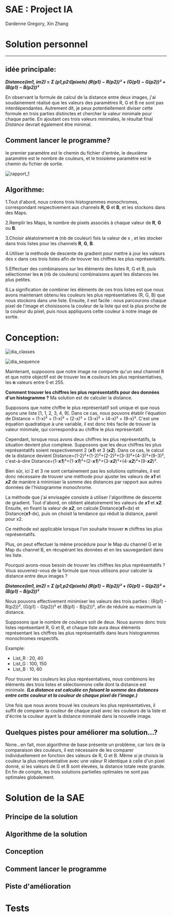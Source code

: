 # SAE : Project IA
Dardenne Gregory, Xin Zhang
# Solution personnel
---
## idée principale:

***Distance(im1, im2) = Σ (p1,p2∈pixels) (R(p1) − R(p2))² + (G(p1) − G(p2))² + (B(p1) − B(p2))²***

En observant la formule de calcul de la distance entre deux images,
j'ai soudainement réalisé que les valeurs des paramètres R, G et B ne sont pas interdépendantes.
Autrement dit, je peux potentiellement diviser cette formule en trois parties distinctes
et chercher la valeur minimale pour chaque partie.
En ajoutant ces trois valeurs minimales,
le résultat final *Distance* devrait également être minimal.

## Comment lancer le programme?

le premier paramètre est le chemin du fichier d'entrée,
le deuxième paramètre est le nombre de couleurs, et le troisième
paramètre est le chemin du fichier de sortie.

![rapport_1](resources/personalSolution/rapport/rapport_1.png)

## Algorithme:

1.Tout d'abord, nous créons trois histogrammes monochromes,
correspondant respectivement aux channels **R**, **G** et **B**,
et les stockons dans des Maps.

2.Remplir les Maps,
le nombre de pixels associés à chaque valeur de **R**, **G** ou **B**.

3.Choisir aléatoirement **n** (nb de couleur) fois la valeur de x , et
les stocker dans trois listes pour les channels **R**, **G**, **B**.

4.Utiliser la méthode de descente de gradient pour mettre à jour
les valeurs des x dans ces trois listes afin de trouver les chiffres
les plus représentatifs.

5.Effectuer des combinaisons sur les éléments des listes
R, G et B, puis sélectionner les **n** (nb de couleurs) combinaisons ayant les distances
les plus petites.

6.La signification de combiner les éléments de ces trois listes
est que nous avons maintenant obtenu les couleurs
les plus représentatives (R, G, B) que nous stockons
dans une liste. Ensuite, il est facile : nous parcourons
chaque pixel de l'image et choisissons la couleur de la liste qui
est la plus proche de la couleur du pixel, puis nous appliquons
cette couleur à notre image de sortie.

# Conception:

![dia_classes](resources/personalSolution/rapport/classes.png)

![dia_sequence](resources/personalSolution/rapport/sequence.png)

Maintenant, supposons que notre image ne comporte qu'un seul channel R
et que notre objectif est de trouver les **n** couleurs
les plus représentatives, les **n** valeurs entre 0 et 255.

**Comment trouver les chiffres les plus représentatifs
pour des données d'un histogramme ?**
Ma solution est de calculer la distance.

Supposons que notre chiffre le plus représentatif soit unique et
que nous ayons une liste [1, 1, 2, 3, 4, 9]. Dans ce cas,
nous pouvons établir l'équation de Distance = (1-x)² + (1-x)² +
(2-x)² + (3-x)² + (4-x)² + (9-x)². C'est une équation quadratique
à une variable, il est donc très facile de trouver la valeur minimale,
qui correspondra au chiffre le plus représentatif.

Cependant, lorsque nous avons deux chiffres les plus représentatifs,
la situation devient plus complexe. Supposons que les deux chiffres
les plus représentatifs soient respectivement 2 (***x1***) et 3 (***x2***).
Dans ce cas, le calcul de la distance devient
Distance=(1-2)²+(1-2)²+(2-2)²+(3-3)²+(4-3)²+(9-3)²,
c'est-à-dire Distance=(1-***x1***)²+(1-***x1***)²+(2-***x1***)²+(3-***x2***)²+(4-***x2***)²+(9-***x2***)².

Bien sûr, ici 2 et 3 ne sont certainement pas les solutions optimales,
il est donc nécessaire de trouver une méthode pour ajuster les valeurs de
***x1*** et ***x2*** de manière à minimiser la somme des distances par rapport
aux autres données de l'histogramme monochrome.

La méthode que j'ai envisagée consiste à utiliser l'algorithme de descente de gradient.
Tout d'abord, on obtient aléatoirement les valeurs de ***x1*** et ***x2***.
Ensuite, en fixant la valeur de ***x2***, on calcule Distance(***x1***+dx) et
Distance(***x1***-dx), puis on choisit la tendance qui réduit la distance,
pareil pour x2.

Ce méthode est applicable lorsque l'on souhaite trouver **n** chiffres les plus représentatifs.

Plus, on peut effectuer la même procédure pour le Map du channel G et le Map du channel B,
en récupérant les données et en les sauvegardant dans les liste.

Pourquoi avons-nous besoin de trouver les chiffres les plus représentatifs ?
Vous souvenez-vous de la formule que nous utilisons
pour calculer la distance entre deux images ?

***Distance(im1, im2) = Σ (p1,p2∈pixels) (R(p1) − R(p2))² + (G(p1) − G(p2))² + (B(p1) − B(p2))²***

Nous pouvons effectivement minimiser les valeurs des trois parties :
(R(p1) - R(p2))², (G(p1) - G(p2))² et (B(p1) - B(p2))²,
afin de réduire au maximum la distance.

Supposons que le nombre de couleurs soit de deux.
Nous aurons donc trois listes représentant R, G et B, et chaque
liste aura deux éléments représentant les chiffres les plus représentatifs
dans leurs histogrammes monochromes respectifs.

Example:
- List_R : 20, 40
- List_G : 100, 150
- List_B : 10, 60

Pour trouver les couleurs les plus représentatives,
nous combinons les éléments des trois listes et sélectionnons
celle dont la distance est minimale. ***(La distance est calculée en faisant
la somme des distances entre cette couleur et la couleur de chaque pixel
de l'image.)***

Une fois que nous avons trouvé les couleurs les plus représentatives,
il suffit de comparer la couleur de chaque pixel avec les couleurs de
la liste et d'écrire la couleur ayant la distance minimale dans la
nouvelle image.

## Quelques pistes pour améliorer ma solution...?
None...en fait, mon algorithme de base présente un problème,
car lors de la comparaison des couleurs, il est nécessaire de les comparer
individuellement en fonction des valeurs de R, G et B. Même si je
choisis la couleur la plus représentative avec une valeur R identique
à celle d'un pixel donné, si les valeurs de G et B sont élevées,
la distance totale reste grande. En fin de compte, les trois
solutions partielles optimales ne sont pas optimales globalement.

# Solution de la SAE

## Principe de la solution



## Algorithme de la solution
## Conception
## Comment lancer le programme
## Piste d'amélioration


# Tests
